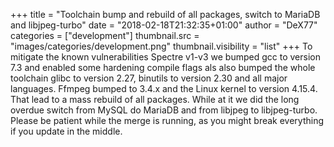+++
title = "Toolchain bump and rebuild of all packages, switch to MariaDB and libjpeg-turbo"
date = "2018-02-18T21:32:35+01:00"
author = "DeX77"
categories = ["development"]
thumbnail.src = "images/categories/development.png"
thumbnail.visibility = "list"
+++
To mitigate the known vulnerabilities Spectre v1-v3 we bumped gcc to version 7.3 and enabled
 some hardening compile flags als also bumped the whole toolchain glibc to version 2.27,
 binutils to version 2.30 and all major languages. Ffmpeg bumped to 3.4.x and the Linux kernel to version 4.15.4.
 That lead to a mass rebuild of all packages.
 While at it we did the long overdue switch from MySQL do MariaDB and from libjpeg to libjpeg-turbo.
 Please be patient while the merge is running, as you might break everything if you update in the middle.